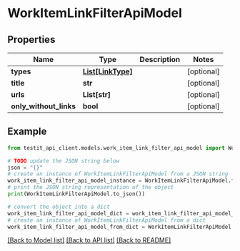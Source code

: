 # WorkItemLinkFilterApiModel


## Properties

Name | Type | Description | Notes
------------ | ------------- | ------------- | -------------
**types** | [**List[LinkType]**](LinkType.md) |  | [optional] 
**title** | **str** |  | [optional] 
**urls** | **List[str]** |  | [optional] 
**only_without_links** | **bool** |  | [optional] 

## Example

```python
from testit_api_client.models.work_item_link_filter_api_model import WorkItemLinkFilterApiModel

# TODO update the JSON string below
json = "{}"
# create an instance of WorkItemLinkFilterApiModel from a JSON string
work_item_link_filter_api_model_instance = WorkItemLinkFilterApiModel.from_json(json)
# print the JSON string representation of the object
print(WorkItemLinkFilterApiModel.to_json())

# convert the object into a dict
work_item_link_filter_api_model_dict = work_item_link_filter_api_model_instance.to_dict()
# create an instance of WorkItemLinkFilterApiModel from a dict
work_item_link_filter_api_model_from_dict = WorkItemLinkFilterApiModel.from_dict(work_item_link_filter_api_model_dict)
```
[[Back to Model list]](../README.md#documentation-for-models) [[Back to API list]](../README.md#documentation-for-api-endpoints) [[Back to README]](../README.md)


